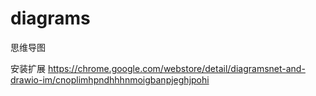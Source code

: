 # diagrams
思维导图

安装扩展 https://chrome.google.com/webstore/detail/diagramsnet-and-drawio-im/cnoplimhpndhhhnmoigbanpjeghjpohi

